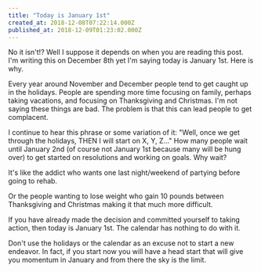 ```yaml
---
title: "Today is January 1st"
created_at: 2018-12-08T07:22:14.000Z
published_at: 2018-12-09T01:23:02.000Z
---
```

No it isn't!? Well I suppose it depends on when you are reading this post. I'm writing this on December 8th yet I'm saying today is January 1st. Here is why.

Every year around November and December people tend to get caught up in the holidays. People are spending more time focusing on family, perhaps taking vacations, and focusing on Thanksgiving and Christmas. I'm not saying these things are bad. The problem is that this can lead people to get complacent.

I continue to hear this phrase or some variation of it: "Well, once we get through the holidays, THEN I will start on X, Y, Z..." How many people wait until January 2nd (of course not January 1st because many will be hung over) to get started on resolutions and working on goals. Why wait? 

It's like the addict who wants one last night/weekend of partying before going to rehab. 

Or the people wanting to lose weight who gain 10 pounds between Thanksgiving and Christmas making it that much more difficult.

If you have already made the decision and committed yourself to taking action, then today is January 1st. The calendar has nothing to do with it.

Don't use the holidays or the calendar as an excuse not to start a new endeavor. In fact, if you start now you will have a head start that will give you momentum in January and from there the sky is the limit.
